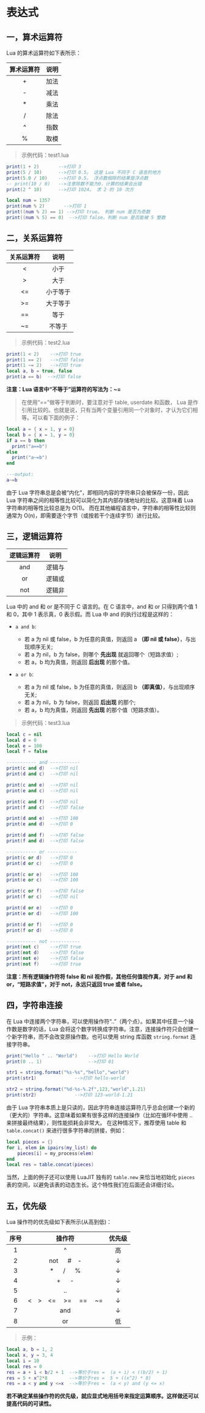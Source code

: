 # 表达式

## 一，算术运算符

Lua 的算术运算符如下表所示：

| 算术运算符   | 说明   |
|:-----------:| :-----:|
| + | 加法 |
| - | 减法 |
| * | 乘法 |
| / | 除法 |
| ^ | 指数 |
| % | 取模 |

> 示例代码：test1.lua

```lua
print(1 + 2)       -->打印 3
print(5 / 10)      -->打印 0.5。 这是 Lua 不同于 C 语言的地方
print(5.0 / 10)    -->打印 0.5。 浮点数相除的结果是浮点数
-- print(10 / 0)   -->注意除数不能为0，计算的结果会出错
print(2 ^ 10)      -->打印 1024。 求 2 的 10 次方

local num = 1357
print(num % 2)       -->打印 1
print((num % 2) == 1) -->打印 true。 判断 num 是否为奇数
print((num % 5) == 0)  -->打印 false。判断 num 是否能被 5 整数
```

## 二，关系运算符

| 关系运算符   | 说明   |
|:-----------:| :-----:|
|   <    | 小于     |
|   >    | 大于     |
|   <=   | 小于等于  |
|   >=   | 大于等于  |
|   ==   | 等于     |
|   ~=   | 不等于   |

> 示例代码：test2.lua

```lua
print(1 < 2)    -->打印 true
print(1 == 2)   -->打印 false
print(1 ~= 2)   -->打印 true
local a, b = true, false
print(a == b)  -->打印 false
```

**注意：Lua 语言中“不等于”运算符的写法为：~=**

> 在使用“==”做等于判断时，要注意对于 table, userdate 和函数， Lua 是作引用比较的。也就是说，只有当两个变量引用同一个对象时，才认为它们相等。可以看下面的例子：

```lua
local a = { x = 1, y = 0}
local b = { x = 1, y = 0}
if a == b then
  print("a==b")
else
  print("a~=b")
end

---output:
a~=b
```

由于 Lua 字符串总是会被“内化”，即相同内容的字符串只会被保存一份，因此 Lua 字符串之间的相等性比较可以简化为其内部存储地址的比较。这意味着 Lua 字符串的相等性比较总是为 O(1)。 而在其他编程语言中，字符串的相等性比较则通常为 O(n)，即需要逐个字节（或按若干个连续字节）进行比较。

## 三，逻辑运算符

| 逻辑运算符   | 说明  |
|:-----------:| :----:|
|   and   | 逻辑与    |
|   or    | 逻辑或    |
|   not   | 逻辑非    |

Lua 中的 and 和 or 是不同于 C 语言的。在 C 语言中，and 和 or 只得到两个值 1 和 0，其中 1 表示真，0 表示假。而 Lua 中 and 的执行过程是这样的：

- `a and b`:

  - 若 a 为 nil 或 false，b 为任意的真值，则返回 a **（即 nil 或 false）**，与出现顺序无关;
  - 若 a 为 nil，b 为 false，则哪个 **先出现** 就返回哪个（短路求值）;
  - 若 a，b 均为真值，则返回 **后出现** 的那个值。
- `a or b`:
  - 若 a 为 nil 或 false，b 为任意的真值，则返回 b **（即真值）**，与出现顺序无关;
  - 若 a 为 nil，b 为 false，则返回 **后出现** 的那个;
  - 若 a，b 均为真值，则返回 **先出现** 的那个值（短路求值）。

> 示例代码：test3.lua

```lua
local c = nil
local d = 0
local e = 100
local f = false

----------- and -----------
print(c and d)  -->打印 nil
print(d and c)  -->打印 nil

print(c and e)  -->打印 nil
print(e and c)  -->打印 nil

print(c and f)  -->打印 nil
print(f and c)  -->打印 false

print(d and e)  -->打印 100
print(e and d)  -->打印 0

print(d and f)  -->打印 false
print(f and d)  -->打印 false

----------- or -----------
print(c or d)   -->打印 0
print(d or c)   -->打印 0

print(c or e)   -->打印 100
print(e or c)   -->打印 100

print(c or f)   -->打印 false
print(f or c)   -->打印 nil

print(d or e)   -->打印 0
print(e or d)   -->打印 100

print(d or f)   -->打印 0
print(f or d)   -->打印 0

----------- not -----------
print(not c)    -->打印 true
print(not d)    -->打印 false
print(not e)    -->打印 false
print(not f)    -->打印 true
```

**注意：所有逻辑操作符将 false 和 nil 视作假，其他任何值视作真，对于 and 和 or，“短路求值”，对于 not，永远只返回 true 或者 false。**

## 四，字符串连接

在 Lua 中连接两个字符串，可以使用操作符“..”（两个点）。如果其中任意一个操作数是数字的话，Lua 会将这个数字转换成字符串。注意，连接操作符只会创建一个新字符串，而不会改变原操作数。也可以使用 string 库函数 `string.format` 连接字符串。

```lua
print("Hello " .. "World")    -->打印 Hello World
print(0 .. 1)                 -->打印 01

str1 = string.format("%s-%s","hello","world")
print(str1)              -->打印 hello-world

str2 = string.format("%d-%s-%.2f",123,"world",1.21)
print(str2)              -->打印 123-world-1.21
```

由于 Lua 字符串本质上是只读的，因此字符串连接运算符几乎总会创建一个新的（更大的）字符串。这意味着如果有很多这样的连接操作（比如在循环中使用 .. 来拼接最终结果），则性能损耗会非常大。 在这种情况下，推荐使用 table 和 `table.concat()` 来进行很多字符串的拼接，例如：

```lua
local pieces = {}
for i, elem in ipairs(my_list) do
    pieces[i] = my_process(elem)
end
local res = table.concat(pieces)
```

当然，上面的例子还可以使用 LuaJIT 独有的 `table.new` 来恰当地初始化 `pieces` 表的空间，以避免该表的动态生长。这个特性我们在后面还会详细讨论。

## 五，优先级

Lua 操作符的优先级如下表所示(从高到低)：

| 序号 | 操作符 | 优先级 |
| :---: | :---: |:---:|
| 1 |   ^        | 高 |
| 2 |   not &emsp; #&emsp;-  | ↓ |
| 3 |   * &emsp; / &emsp; %    | ↓ |
| 4 |   + &emsp; -      | ↓ |
| 5 |   ..       | ↓ |
| 6 |   <&emsp;>&emsp;<=&emsp; >= &emsp;==&emsp; ~=   | ↓ |
| 7 |   and      | ↓ |
| 8 |   or       | 低 |

> 示例：

```lua
local a, b = 1, 2
local x, y = 3, 4
local i = 10
local res = 0
res = a + i < b/2 + 1  -->等价于res =  (a + i) < ((b/2) + 1)
res = 5 + x^2*8        -->等价于res =  5 + ((x^2) * 8)
res = a < y and y <=x  -->等价于res =  (a < y) and (y <= x)
```

**若不确定某些操作符的优先级，就应显式地用括号来指定运算顺序。这样做还可以提高代码的可读性。**
